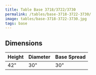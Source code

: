 ```yaml
---
title: Table Base 3718/3722/3730
permalink: /tables/base-3718-3722-3730/
image: tables/base-3718-3722-3730.jpg
tags: base
---
```





## Dimensions

Height | Diameter | Base Spread
-------|----------|------------
42"    | 30"      | 30"